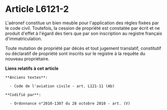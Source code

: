 # Article L6121-2

L'aéronef constitue un bien meuble pour l'application des règles fixées par le code civil. Toutefois, la cession de propriété
est constatée par écrit et ne produit d'effet à l'égard des tiers que par son inscription au registre français
d'immatriculation.

Toute mutation de propriété par décès et tout jugement translatif, constitutif ou déclaratif de propriété sont inscrits sur
le registre à la requête du nouveau propriétaire.

**Liens relatifs à cet article**

	**Anciens textes**:

	  - Code de l'aviation civile - art. L121-11 (Ab)

	**Codifié par**:

	  - Ordonnance n°2010-1307 du 28 octobre 2010 - art. (V)
